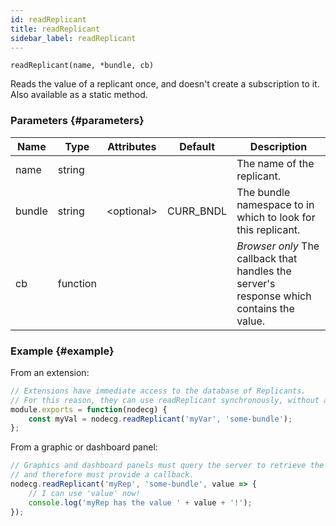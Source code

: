 ```yaml
---
id: readReplicant
title: readReplicant
sidebar_label: readReplicant
---
```


`readReplicant(name, *bundle, cb)`

Reads the value of a replicant once, and doesn't create a subscription to it. Also available as a static method.

### Parameters {#parameters}

| Name   | Type     | Attributes    | Default   | Description                                                                              |
| ------ | -------- | ------------- | --------- | ---------------------------------------------------------------------------------------- |
| name   | string   |               |           | The name of the replicant.                                                               |
| bundle | string   | &lt;optional> | CURR_BNDL | The bundle namespace to in which to look for this replicant.                             |
| cb     | function |               |           | _Browser only_ The callback that handles the server's response which contains the value. |

### Example {#example}

From an extension:

```js
// Extensions have immediate access to the database of Replicants.
// For this reason, they can use readReplicant synchronously, without a callback.
module.exports = function(nodecg) {
    const myVal = nodecg.readReplicant('myVar', 'some-bundle');
};
```

From a graphic or dashboard panel:

```js
// Graphics and dashboard panels must query the server to retrieve the value,
// and therefore must provide a callback.
nodecg.readReplicant('myRep', 'some-bundle', value => {
    // I can use 'value' now!
    console.log('myRep has the value ' + value + '!');
});
```
